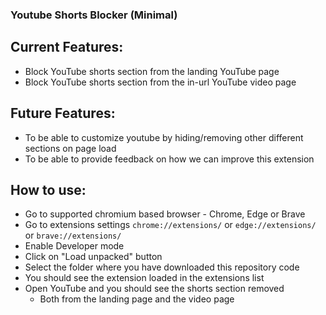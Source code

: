 ### Youtube Shorts Blocker (Minimal)

## Current Features:

- Block YouTube shorts section from the landing YouTube page
- Block YouTube shorts section from the in-url YouTube video page

## Future Features:

- To be able to customize youtube by hiding/removing other different sections on page load
- To be able to provide feedback on how we can improve this extension

## How to use:
- Go to supported chromium based browser - Chrome, Edge or Brave
- Go to extensions settings `chrome://extensions/` or `edge://extensions/` or `brave://extensions/`
- Enable Developer mode
- Click on "Load unpacked" button
- Select the folder where you have downloaded this repository code
- You should see the extension loaded in the extensions list
- Open YouTube and you should see the shorts section removed
  - Both from the landing page and the video page
